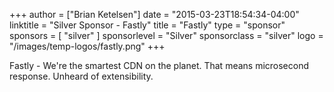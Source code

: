 +++
author = ["Brian Ketelsen"]
date = "2015-03-23T18:54:34-04:00"
linktitle = "Silver Sponsor - Fastly"
title = "Fastly"
type = "sponsor"
sponsors = [ "silver" ] 
sponsorlevel = "Silver"
sponsorclass = "silver"
logo = "/images/temp-logos/fastly.png"
+++

Fastly - We're the smartest CDN on the planet. That means microsecond response. Unheard of extensibility.
